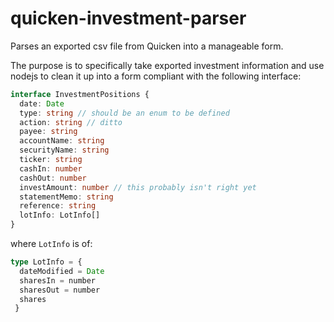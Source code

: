# quicken-investment-parser

Parses an exported csv file from Quicken into a manageable form.

The purpose is to specifically take exported investment information and use nodejs to clean it up into a form compliant with the following interface:

```ts
interface InvestmentPositions {
  date: Date
  type: string // should be an enum to be defined
  action: string // ditto
  payee: string
  accountName: string
  securityName: string
  ticker: string
  cashIn: number
  cashOut: number
  investAmount: number // this probably isn't right yet
  statementMemo: string
  reference: string
  lotInfo: LotInfo[]
}
```

where `LotInfo` is of:

```ts
type LotInfo = {
  dateModified = Date
  sharesIn = number
  sharesOut = number
  shares
 }
```
